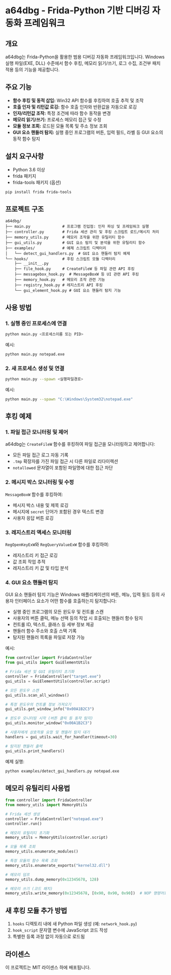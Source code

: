 # a64dbg - Frida-Python 기반 디버깅 자동화 프레임워크

## 개요

a64dbg는 Frida-Python을 활용한 범용 디버깅 자동화 프레임워크입니다. Windows 실행 파일(EXE, DLL) 수준에서 함수 후킹, 메모리 읽기/쓰기, 로그 수집, 조건부 패치 적용 등의 기능을 제공합니다.

## 주요 기능

- **함수 후킹 및 동적 삽입:** Win32 API 함수를 후킹하여 호출 추적 및 조작
- **호출 인자 및 리턴값 로깅:** 함수 호출 인자와 반환값을 자동으로 로깅
- **인자/리턴값 조작:** 특정 조건에 따라 함수 동작을 변경
- **메모리 읽기/쓰기:** 프로세스 메모리 접근 및 수정
- **모듈 정보 조회:** 로드된 모듈 목록 및 주소 정보 조회
- **GUI 요소 핸들러 탐지:** 실행 중인 프로그램의 버튼, 입력 필드, 라벨 등 GUI 요소의 동작 함수 탐지

## 설치 요구사항

- Python 3.6 이상
- frida 패키지
- frida-tools 패키지 (옵션)

```bash
pip install frida frida-tools
```

## 프로젝트 구조

```
a64dbg/
├── main.py              # 프로그램 진입점: 인자 파싱 및 프레임워크 실행
├── controller.py        # Frida 세션 관리 및 후킹 스크립트 로드/메시지 처리
├── memory_utils.py      # 메모리 조작을 위한 유틸리티 함수
├── gui_utils.py         # GUI 요소 탐지 및 분석을 위한 유틸리티 함수
├── examples/            # 예제 스크립트 디렉터리
│   └── detect_gui_handlers.py  # GUI 요소 핸들러 탐지 예제
└── hooks/               # 후킹 스크립트 모듈 디렉터리
    ├── __init__.py
    ├── file_hook.py     # CreateFileW 등 파일 관련 API 후킹
    ├── messagebox_hook.py  # MessageBoxW 등 UI 관련 API 후킹
    ├── memory_hook.py   # 메모리 조작 관련 기능
    ├── registry_hook.py # 레지스트리 API 후킹
    └── gui_element_hook.py # GUI 요소 핸들러 탐지 기능
```

## 사용 방법

### 1. 실행 중인 프로세스에 연결

```bash
python main.py <프로세스이름 또는 PID>
```

예시:
```bash
python main.py notepad.exe
```

### 2. 새 프로세스 생성 및 연결

```bash
python main.py --spawn <실행파일경로>
```

예시:
```bash
python main.py --spawn "C:\Windows\System32\notepad.exe"
```

## 후킹 예제

### 1. 파일 접근 모니터링 및 제어

a64dbg는 `CreateFileW` 함수를 후킹하여 파일 접근을 모니터링하고 제어합니다:

- 모든 파일 접근 로그 자동 기록
- `.tmp` 확장자를 가진 파일 접근 시 다른 파일로 리다이렉션
- `notallowed` 문자열이 포함된 파일명에 대한 접근 차단

### 2. 메시지 박스 모니터링 및 수정

`MessageBoxW` 함수를 후킹하여:

- 메시지 박스 내용 및 제목 로깅
- 메시지에 `secret` 단어가 포함된 경우 텍스트 변경
- 사용자 응답 버튼 로깅

### 3. 레지스트리 액세스 모니터링

`RegOpenKeyExW`와 `RegQueryValueExW` 함수를 후킹하여:

- 레지스트리 키 접근 로깅
- 값 조회 작업 추적
- 레지스트리 키 값 및 타입 분석

### 4. GUI 요소 핸들러 탐지

GUI 요소 핸들러 탐지 기능은 Windows 애플리케이션의 버튼, 메뉴, 입력 필드 등의 사용자 인터페이스 요소가 어떤 함수를 호출하는지 탐지합니다:

- 실행 중인 프로그램의 모든 윈도우 및 컨트롤 스캔
- 사용자의 버튼 클릭, 메뉴 선택 등의 작업 시 호출되는 핸들러 함수 탐지
- 컨트롤 ID, 텍스트, 클래스 등 세부 정보 제공
- 핸들러 함수 주소와 호출 스택 기록
- 탐지된 핸들러 목록을 파일로 저장 가능

예시:
```python
from controller import FridaController
from gui_utils import GuiElementUtils

# Frida 세션 및 GUI 유틸리티 초기화
controller = FridaController("target.exe")
gui_utils = GuiElementUtils(controller.script)

# 모든 윈도우 스캔
gui_utils.scan_all_windows()

# 특정 윈도우의 컨트롤 정보 가져오기
gui_utils.get_window_info("0x00A1B2C3")

# 윈도우 모니터링 시작 (버튼 클릭 등 동작 탐지)
gui_utils.monitor_window("0x00A1B2C3")

# 사용자에게 상호작용 요청 및 핸들러 탐지 대기
handlers = gui_utils.wait_for_handler(timeout=30)

# 탐지된 핸들러 출력
gui_utils.print_handlers()
```

예제 실행:
```bash
python examples/detect_gui_handlers.py notepad.exe
```

## 메모리 유틸리티 사용법

```python
from controller import FridaController
from memory_utils import MemoryUtils

# Frida 세션 생성
controller = FridaController("notepad.exe")
controller.run()

# 메모리 유틸리티 초기화
memory_utils = MemoryUtils(controller.script)

# 모듈 목록 조회
memory_utils.enumerate_modules()

# 특정 모듈의 함수 목록 조회
memory_utils.enumerate_exports("kernel32.dll")

# 메모리 덤프
memory_utils.dump_memory(0x12345678, 128)

# 메모리 쓰기 (코드 패치)
memory_utils.write_memory(0x12345678, [0x90, 0x90, 0x90])  # NOP 명령어로 패치
```

## 새 후킹 모듈 추가 방법

1. `hooks` 디렉토리 내에 새 Python 파일 생성 (예: `network_hook.py`)
2. `hook_script` 문자열 변수에 JavaScript 코드 작성
3. 특별한 등록 과정 없이 자동으로 로드됨

## 라이센스

이 프로젝트는 MIT 라이센스 하에 배포됩니다. 